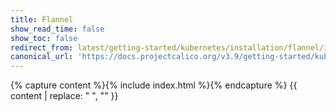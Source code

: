 ```yaml
---
title: Flannel
show_read_time: false
show_toc: false
redirect_from: latest/getting-started/kubernetes/installation/flannel/index
canonical_url: 'https://docs.projectcalico.org/v3.9/getting-started/kubernetes/installation/flannel/index'
---
```

{% capture content %}{% include index.html %}{% endcapture %}
{{ content | replace: "    ", "" }}